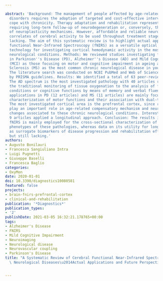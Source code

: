 ---
abstract: 'Background: The management of people affected by age-related neurological
  disorders requires the adoption of targeted and cost-effective interventions to
  cope with chronicity. Therapy adaptation and rehabilitation represent major targets
  requiring long-term follow-up of neurodegeneration or, conversely, the promotion
  of neuroplasticity mechanisms. However, affordable and reliable neurophysiological
  correlates of cerebral activity to be used throughout treatment stages are often
  lacking. The aim of this systematic review is to highlight actual applications of
  functional Near-Infrared Spectroscopy (fNIRS) as a versatile optical neuroimaging
  technology for investigating cortical hemodynamic activity in the most common chronic
  neurological conditions. Methods: We reviewed studies investigating fNIRS applications
  in Parkinson''s Disease (PD), Alzheimer''s Disease (AD) and Mild Cognitive Impairment
  (MCI) as those focusing on motor and cognitive impairment in ageing and Multiple
  Sclerosis (MS) as the most common chronic neurological disease in young adults.
  The literature search was conducted on NCBI PubMed and Web of Science databases
  by PRISMA guidelines. Results: We identified a total of 63 peer-reviewed articles.
  The AD spectrum is the most investigated pathology with 40 articles ranging from
  the traditional monitoring of tissue oxygenation to the analysis of functional resting-state
  conditions or cognitive functions by means of memory and verbal fluency tasks. Conversely,
  applications in PD (12 articles) and MS (11 articles) are mainly focused on the
  characterization of motor functions and their association with dual-task conditions.
  The most investigated cortical area is the prefrontal cortex, since reported to
  play an important role in age-related compensatory mechanism and neurofunctional
  changes associated to these chronic neurological conditions. Interestingly, only
  9 articles applied a longitudinal approach. Conclusion: The results indicate that
  fNIRS is mainly employed for the cross-sectional characterization of the clinical
  phenotypes of these pathologies, whereas data on its utility for longitudinal monitoring
  as surrogate biomarkers of disease progression and rehabilitation effects are promising
  but still lacking.'
authors:
- Augusto Bonilauri
- Francesca Sangiuliano Intra
- Luigi Pugnetti
- Giuseppe Baselli
- Francesca Baglio
categories:
- OxyMon
date: 2020-01-01
doi: 10.3390/diagnostics10080581
featured: false
projects:
- brain-fnirs-prefrontal-cortex
- clinical-and-rehabilitation
publication: '*Diagnostics*'
publication_types:
- '2'
publishDate: 2021-03-05 16:32:21.178765+00:00
tags:
- Alzheimer's Disease
- FNIRS
- Mild Cognitive Impairment
- Neuroimaging
- Neurological disease
- Neurovascular coupling
- Parkinson's Disease
title: "A Systematic Review of Cerebral Functional Near-Infrared Spectroscopy in Chronic\
  \ Neurological Diseases\u2014Actual Applications and Future Perspectives"

---

